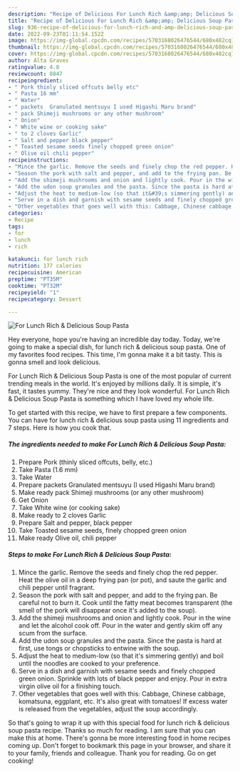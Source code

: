 ```yaml
---
description: "Recipe of Delicious For Lunch Rich &amp;amp; Delicious Soup Pasta"
title: "Recipe of Delicious For Lunch Rich &amp;amp; Delicious Soup Pasta"
slug: 936-recipe-of-delicious-for-lunch-rich-and-amp-delicious-soup-pasta
date: 2022-09-23T01:11:54.152Z
image: https://img-global.cpcdn.com/recipes/5703168026476544/680x482cq70/for-lunch-rich-delicious-soup-pasta-recipe-main-photo.jpg
thumbnail: https://img-global.cpcdn.com/recipes/5703168026476544/680x482cq70/for-lunch-rich-delicious-soup-pasta-recipe-main-photo.jpg
cover: https://img-global.cpcdn.com/recipes/5703168026476544/680x482cq70/for-lunch-rich-delicious-soup-pasta-recipe-main-photo.jpg
author: Alta Graves
ratingvalue: 4.8
reviewcount: 8847
recipeingredient:
- " Pork thinly sliced offcuts belly etc"
- " Pasta 16 mm"
- " Water"
- " packets  Granulated mentsuyu I used Higashi Maru brand"
- " pack Shimeji mushrooms or any other mushroom"
- " Onion"
- " White wine or cooking sake"
- " to 2 cloves Garlic"
- " Salt and pepper black pepper"
- " Toasted sesame seeds finely chopped green onion"
- " Olive oil chili pepper"
recipeinstructions:
- "Mince the garlic. Remove the seeds and finely chop the red pepper. Heat the olive oil in a deep frying pan (or pot), and saute the garlic and chili pepper until fragrant."
- "Season the pork with salt and pepper, and add to the frying pan. Be careful not to burn it. Cook until the fatty meat becomes transparent (the smell of the pork will disappear once it&#39;s added to the soup)."
- "Add the shimeji mushrooms and onion and lightly cook. Pour in the wine and let the alcohol cook off. Pour in the water and gently skim off any scum from the surface."
- "Add the udon soup granules and the pasta. Since the pasta is hard at first, use tongs or chopsticks to entwine with the soup."
- "Adjust the heat to medium-low (so that it&#39;s simmering gently) and boil until the noodles are cooked to your preference."
- "Serve in a dish and garnish with sesame seeds and finely chopped green onion. Sprinkle with lots of black pepper and enjoy. Pour in extra virgin olive oil for a finishing touch."
- "Other vegetables that goes well with this: Cabbage, Chinese cabbage, komatsuna, eggplant, etc. It&#39;s also great with tomatoes! If excess water is released from the vegetables, adjust the soup accordingly."
categories:
- Recipe
tags:
- for
- lunch
- rich

katakunci: for lunch rich 
nutrition: 177 calories
recipecuisine: American
preptime: "PT35M"
cooktime: "PT32M"
recipeyield: "1"
recipecategory: Dessert

---
```



![For Lunch Rich &amp; Delicious Soup Pasta](https://img-global.cpcdn.com/recipes/5703168026476544/680x482cq70/for-lunch-rich-delicious-soup-pasta-recipe-main-photo.jpg)

Hey everyone, hope you're having an incredible day today. Today, we're going to make a special dish, for lunch rich &amp; delicious soup pasta. One of my favorites food recipes. This time, I'm gonna make it a bit tasty. This is gonna smell and look delicious.



For Lunch Rich &amp; Delicious Soup Pasta is one of the most popular of current trending meals in the world. It's enjoyed by millions daily. It is simple, it's fast, it tastes yummy. They're nice and they look wonderful. For Lunch Rich &amp; Delicious Soup Pasta is something which I have loved my whole life.


To get started with this recipe, we have to first prepare a few components. You can have for lunch rich &amp; delicious soup pasta using 11 ingredients and 7 steps. Here is how you cook that.

<!--inarticleads1-->

##### The ingredients needed to make For Lunch Rich &amp; Delicious Soup Pasta:

1. Prepare  Pork (thinly sliced offcuts, belly, etc.)
1. Take  Pasta (1.6 mm)
1. Take  Water
1. Prepare  packets  Granulated mentsuyu (I used Higashi Maru brand)
1. Make ready  pack Shimeji mushrooms (or any other mushroom)
1. Get  Onion
1. Take  White wine (or cooking sake)
1. Make ready  to 2 cloves Garlic
1. Prepare  Salt and pepper, black pepper
1. Take  Toasted sesame seeds, finely chopped green onion
1. Make ready  Olive oil, chili pepper




<!--inarticleads2-->

##### Steps to make For Lunch Rich &amp; Delicious Soup Pasta:

1. Mince the garlic. Remove the seeds and finely chop the red pepper. Heat the olive oil in a deep frying pan (or pot), and saute the garlic and chili pepper until fragrant.
1. Season the pork with salt and pepper, and add to the frying pan. Be careful not to burn it. Cook until the fatty meat becomes transparent (the smell of the pork will disappear once it&#39;s added to the soup).
1. Add the shimeji mushrooms and onion and lightly cook. Pour in the wine and let the alcohol cook off. Pour in the water and gently skim off any scum from the surface.
1. Add the udon soup granules and the pasta. Since the pasta is hard at first, use tongs or chopsticks to entwine with the soup.
1. Adjust the heat to medium-low (so that it&#39;s simmering gently) and boil until the noodles are cooked to your preference.
1. Serve in a dish and garnish with sesame seeds and finely chopped green onion. Sprinkle with lots of black pepper and enjoy. Pour in extra virgin olive oil for a finishing touch.
1. Other vegetables that goes well with this: Cabbage, Chinese cabbage, komatsuna, eggplant, etc. It&#39;s also great with tomatoes! If excess water is released from the vegetables, adjust the soup accordingly.




So that's going to wrap it up with this special food for lunch rich &amp; delicious soup pasta recipe. Thanks so much for reading. I am sure that you can make this at home. There's gonna be more interesting food in home recipes coming up. Don't forget to bookmark this page in your browser, and share it to your family, friends and colleague. Thank you for reading. Go on get cooking!
